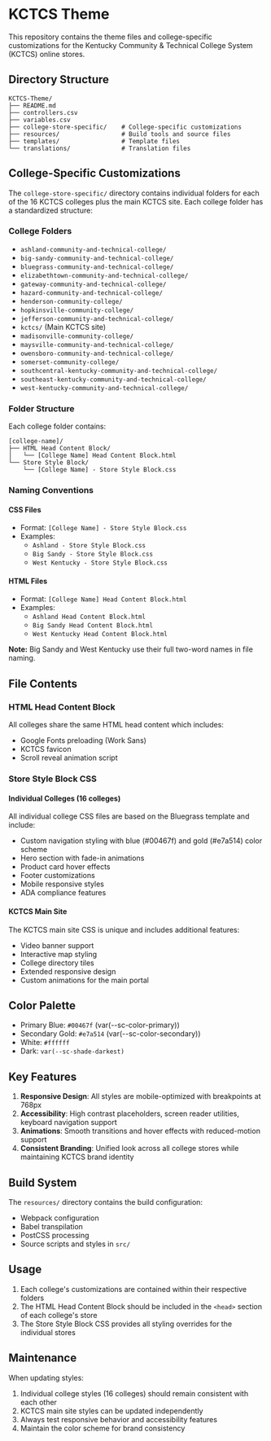 # KCTCS Theme

This repository contains the theme files and college-specific customizations for the Kentucky Community & Technical College System (KCTCS) online stores.

## Directory Structure

```
KCTCS-Theme/
├── README.md
├── controllers.csv
├── variables.csv
├── college-store-specific/    # College-specific customizations
├── resources/                 # Build tools and source files
├── templates/                 # Template files
└── translations/              # Translation files
```

## College-Specific Customizations

The `college-store-specific/` directory contains individual folders for each of the 16 KCTCS colleges plus the main KCTCS site. Each college folder has a standardized structure:

### College Folders

- `ashland-community-and-technical-college/`
- `big-sandy-community-and-technical-college/`
- `bluegrass-community-and-technical-college/`
- `elizabethtown-community-and-technical-college/`
- `gateway-community-and-technical-college/`
- `hazard-community-and-technical-college/`
- `henderson-community-college/`
- `hopkinsville-community-college/`
- `jefferson-community-and-technical-college/`
- `kctcs/` (Main KCTCS site)
- `madisonville-community-college/`
- `maysville-community-and-technical-college/`
- `owensboro-community-and-technical-college/`
- `somerset-community-college/`
- `southcentral-kentucky-community-and-technical-college/`
- `southeast-kentucky-community-and-technical-college/`
- `west-kentucky-community-and-technical-college/`

### Folder Structure

Each college folder contains:

```
[college-name]/
├── HTML Head Content Block/
│   └── [College Name] Head Content Block.html
└── Store Style Block/
    └── [College Name] - Store Style Block.css
```

### Naming Conventions

#### CSS Files
- Format: `[College Name] - Store Style Block.css`
- Examples:
  - `Ashland - Store Style Block.css`
  - `Big Sandy - Store Style Block.css`
  - `West Kentucky - Store Style Block.css`

#### HTML Files
- Format: `[College Name] Head Content Block.html`
- Examples:
  - `Ashland Head Content Block.html`
  - `Big Sandy Head Content Block.html`
  - `West Kentucky Head Content Block.html`

**Note:** Big Sandy and West Kentucky use their full two-word names in file naming.

## File Contents

### HTML Head Content Block

All colleges share the same HTML head content which includes:
- Google Fonts preloading (Work Sans)
- KCTCS favicon
- Scroll reveal animation script

### Store Style Block CSS

#### Individual Colleges (16 colleges)
All individual college CSS files are based on the Bluegrass template and include:
- Custom navigation styling with blue (#00467f) and gold (#e7a514) color scheme
- Hero section with fade-in animations
- Product card hover effects
- Footer customizations
- Mobile responsive styles
- ADA compliance features

#### KCTCS Main Site
The KCTCS main site CSS is unique and includes additional features:
- Video banner support
- Interactive map styling
- College directory tiles
- Extended responsive design
- Custom animations for the main portal

## Color Palette

- Primary Blue: `#00467f` (var(--sc-color-primary))
- Secondary Gold: `#e7a514` (var(--sc-color-secondary))
- White: `#ffffff`
- Dark: `var(--sc-shade-darkest)`

## Key Features

1. **Responsive Design**: All styles are mobile-optimized with breakpoints at 768px
2. **Accessibility**: High contrast placeholders, screen reader utilities, keyboard navigation support
3. **Animations**: Smooth transitions and hover effects with reduced-motion support
4. **Consistent Branding**: Unified look across all college stores while maintaining KCTCS brand identity

## Build System

The `resources/` directory contains the build configuration:
- Webpack configuration
- Babel transpilation
- PostCSS processing
- Source scripts and styles in `src/`

## Usage

1. Each college's customizations are contained within their respective folders
2. The HTML Head Content Block should be included in the `<head>` section of each college's store
3. The Store Style Block CSS provides all styling overrides for the individual stores

## Maintenance

When updating styles:
1. Individual college styles (16 colleges) should remain consistent with each other
2. KCTCS main site styles can be updated independently
3. Always test responsive behavior and accessibility features
4. Maintain the color scheme for brand consistency
